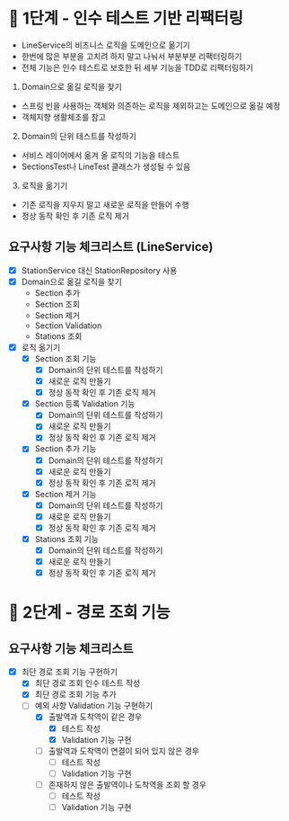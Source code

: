# 🚀 1단계 - 인수 테스트 기반 리팩터링

- LineService의 비즈니스 로직을 도메인으로 옮기기
- 한번에 많은 부분을 고치려 하지 말고 나눠서 부분부분 리팩터링하기
- 전체 기능은 인수 테스트로 보호한 뒤 세부 기능을 TDD로 리팩터링하기

1. Domain으로 옮길 로직을 찾기
- 스프링 빈을 사용하는 객체와 의존하는 로직을 제외하고는 도메인으로 옮길 예정
- 객체지향 생활체조를 참고
2. Domain의 단위 테스트를 작성하기
- 서비스 레이어에서 옮겨 올 로직의 기능을 테스트
- SectionsTest나 LineTest 클래스가 생성될 수 있음
3. 로직을 옮기기
- 기존 로직을 지우지 말고 새로운 로직을 만들어 수행
- 정상 동작 확인 후 기존 로직 제거

## 요구사항 기능 체크리스트 (LineService)
- [X] StationService 대신 StationRepository 사용
- [X] Domain으로 옮길 로직을 찾기
  - Section 추가
  - Section 조회
  - Section 제거
  - Section Validation
  - Stations 조회  
- [X] 로직 옮기기 
  - [X] Section 조회 기능
    - [X] Domain의 단위 테스트를 작성하기
    - [X] 새로운 로직 만들기
    - [X] 정상 동작 확인 후 기존 로직 제거   
  - [X] Section 등록 Validation 기능
    - [X] Domain의 단위 테스트를 작성하기
    - [x] 새로운 로직 만들기
    - [X] 정상 동작 확인 후 기존 로직 제거 
  - [X] Section 추가 기능
    - [X] Domain의 단위 테스트를 작성하기
    - [X] 새로운 로직 만들기
    - [X] 정상 동작 확인 후 기존 로직 제거 
  - [X] Section 제거 기능
    - [X] Domain의 단위 테스트를 작성하기
    - [X] 새로운 로직 만들기
    - [X] 정상 동작 확인 후 기존 로직 제거
  - [X] Stations 조회 기능
    - [X] Domain의 단위 테스트를 작성하기
    - [X] 새로운 로직 만들기
    - [X] 정상 동작 확인 후 기존 로직 제거

# 🚀 2단계 - 경로 조회 기능
 
## 요구사항 기능 체크리스트
- [X] 최단 경로 조회 기능 구현하기 
  - [X] 최단 경로 조회 인수 테스트 작성
  - [X] 최단 경로 조회 기능 추가
  - [ ] 예외 사항 Validation 기능 구현하기
    - [X] 출발역과 도착역이 같은 경우
      - [X] 테스트 작성 
      - [X] Validation 기능 구현
    - [ ] 출발역과 도착역이 연결이 되어 있지 않은 경우
      - [ ] 테스트 작성 
      - [ ] Validation 기능 구현 
    - [ ] 존재하지 않은 출발역이나 도착역을 조회 할 경우
      - [ ] 테스트 작성 
      - [ ] Validation 기능 구현  
